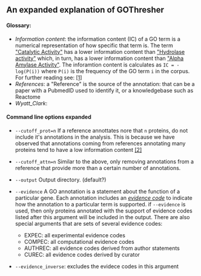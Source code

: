 ## An expanded explanation of GOThresher

#### Glossary:
+ _Information content_: the information content (IC) of a GO term is a numerical representation of how specific that term is. The term ["Catalytic Activity"](https://www.ebi.ac.uk/QuickGO/term/GO:0003824) has a lower information content than ["Hydrolase activity"](https://www.ebi.ac.uk/QuickGO/term/GO:0016787) which, in turn, has a lower information content than ["Alpha Amylase Activity"](https://www.ebi.ac.uk/QuickGO/term/GO:0004556). The inforamtion content is calculates as `IC = -log(P(i))` where `P(i)` is the frequency of the GO term `i` in the corpus. For further reading see: [[1]](https://journals.plos.org/ploscompbiol/article?id=10.1371/journal.pcbi.1000443)
+ _References_: a "Reference" is the source of the annotation: that can be a paper with a PubmedID used to identify it, or a knowledgebase such as Reactome
+ _Wyatt_Clark_: 

#### Command line options expanded 

+ `--cutoff_prot=n`
If a reference annottates nore that `n` proteins, do not include it's annotations in the analysis. This is because we have observed that annotations coming from references annotating many proteins tend to have a low information content [[2]](https://journals.plos.org/ploscompbiol/article/authors?id=10.1371/journal.pcbi.1003063)

+ `--cutoff_attn=n`
Similar to the above, only removing annotations from a reference that provide more than a certain number of annotations.

+ `--output`
Output directory. (default?)

+ `--evidence`
A GO annotation is a statement about the function of a particular gene. Each annotation includes an [_evidence code_](http://geneontology.org/docs/guide-go-evidence-codes/) to indicate how the annotation to a particular term is supported. if `--evidence` is used, then only proteins annotated with the support of evidence codes listed after this argument will be included in the output. There are also special arguments that are sets of several evidence codes:

    + EXPEC: all experimental evidence codes
    + COMPEC: all computational evidence codes
    + AUTHREC: all evidence codes derived from author statements
    + CUREC: all evidence codes derived by curator

+ `--evidence_inverse`: excludes the evidece codes in this argument



